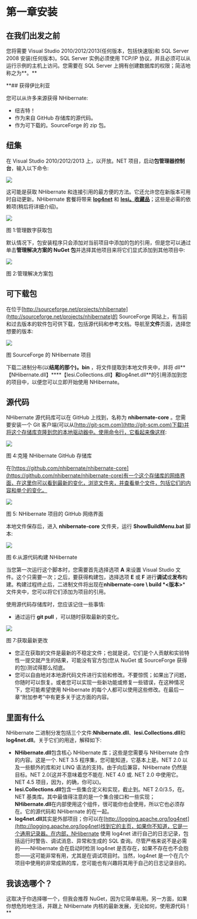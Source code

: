# 第一章安装

## 在我们出发之前

您将需要 Visual Studio 2010/2012/2013(任何版本，包括快速版)和 SQL Server 2008 安装(任何版本)。SQL Server 实例必须使用 TCP/IP 协议，并且必须可以从运行示例的主机上访问。您需要在 SQL Server 上拥有创建数据库的权限；简洁地称之为**。**

 **## 获得伊比利亚

您可以从许多来源获得 NHibernate:

*   纽吉特！
*   作为来自 GitHub 存储库的源代码。
*   作为可下载的。SourceForge 的 zip 包。

## 纽集

在 Visual Studio 2010/2012/2013 上，以开放。NET 项目，启动**包管理器控制台**，输入以下命令:

![](img/nonfigure_1.jpg)

这可能是获取 NHibernate 和连接引用的最方便的方法。它还允许您在新版本可用时自动更新。NHibernate 套餐将带来 [**log4net**](https://nuget.org/packages/log4net) 和 [**Iesi。收藏品**](https://nuget.org/packages/Iesi.Collections)；这些是必需的依赖项(稍后将详细介绍)。

![](img/figure_1.png)

图 1:管理数字获取包

默认情况下，包安装程序只会添加对当前项目中添加的包的引用，但是您可以通过单击**管理解决方案的 NuGet 包**并选择其他项目来将它们显式添加到其他项目中:

![](img/figure_2.png)

图 2:管理解决方案包

## 可下载包

在位于[http://sourceforge.net/projects/nhibernate](http://sourceforge.net/projects/nhibernate)的 SourceForge 网站上，有当前和过去版本的软件包可供下载，包括源代码和参考文档。导航至**文件**页面，选择您想要的版本:

![](img/figure_3.png)

图 SourceForge 的 NHibernate 项目

下载二进制分布(以**结尾的那个)。bin** ，将文件提取到本地文件夹中，并将 dll**【NHibernate.dll】****【Iesi.Collections.dll】**和**log4net.dll**的引用添加到您的项目中，以便您可以立即开始使用 NHibernate。

## 源代码

NHibernate 源代码库可以在 GitHub 上找到，名称为 **nhibernate-core** 。您需要安装一个 Git 客户端(可以从[http://git-scm.com](http://git-scm.com)下载)并将这个存储库克隆到您的本地驱动器中。使用命令行，它看起来像这样:

![](img/figure_4.png)

图 4:克隆 NHibernate GitHub 存储库

在[https://github.com/nhibernate/nhibernate-core](https://github.com/nhibernate/nhibernate-core)有一个这个存储库的网络界面，在这里你可以看到最新的变化，浏览文件夹，并查看单个文件，包括它们的内容和单个的变化。

![](img/figure_5.png)

图 5: NHibernate 项目的 GitHub 网络界面

本地文件保存后，进入 **nhibernate-core** 文件夹，运行 **ShowBuildMenu.bat** 脚本:

![](img/figure_6.png)

图 6:从源代码构建 NHibernate

当您第一次运行这个脚本时，您需要首先选择选项 **A** 来设置 Visual Studio 文件。这个只需要一次；之后，要获得构建包，选择选项 **E** 或 **F** 进行**调试**或**发布**构建。构建过程终止后，二进制文件将出现在**nhibernate-core \ build \*<版本>*** 文件夹中，您可以将它们添加为项目的引用。

使用源代码存储库时，您应该记住一些事情:

*   通过运行 **git pull** ，可以随时获取最新的变化。

![](img/figure_7.png)

图 7:获取最新更改

*   您正在获取的文件是最新的不稳定文件；也就是说，它们是个人贡献和实验特性一提交就产生的结果，可能没有官方包(您从 NuGet 或 SourceForge 获得的包)测试得那么彻底。
*   您可以自由地对本地源代码文件进行实验和修改。不要惊慌；如果出了问题，你随时可以恢复。或者您可以实现一些新功能或修复一些错误，在这种情况下，您可能希望使用 NHibernate 的每个人都可以使用这些修改。在最后一章“附加参考”中有更多关于这方面的内容。

## 里面有什么

NHibernate 二进制分发包括三个文件:**Nhibernate.dll**、**Iesi.Collections.dll**和**log4net.dll**。关于它们的用途，解释如下:

*   **NHibernate.dll**包含核心 NHibernate 库；这些是您需要与 NHibernate 合作的内容。这是一个. NET 3.5 程序集，您可能知道，它基本上是。NET 2.0 以及一些额外的库和对 LINQ 语法的支持。由于向后兼容，NHibernate 仍然是目标。NET 2.0(这并不意味着您不能在. NET 4.0 或. NET 2.0 中使用它。NET 4.5 项目，因为，的确，你可以)。
*   **Iesi.Collections.dll**包含一些集合定义和实现，截止到。NET 2.0/3.5，在。NET 基类库。其中最值得注意的是一个集合接口和一些实现；**NHibernate.dll**在内部使用这个组件，很可能你也会使用，所以它也必须存在。它的源代码和 NHibernate 的在一起。
*   **log4net.dll**其实是外部项目；你可以在[http://logging.apache.org/log4net](http://logging.apache.org/log4net)找到它的主页，如果你不知道，它是一个通用记录器。在内部，NHibernate 使用 log4net 进行自己的日志记录，包括运行时警告、调试消息、异常和生成的 SQL 查询。尽管严格来说不是必需的——NHibernate 会在启动时检测 log4net 是否存在，如果不存在也不会抱怨——这可能非常有用，尤其是在调试项目时。当然，log4net 是一个在几个项目中使用的非常成熟的库，您可能也有兴趣将其用于自己的日志记录目的。

## 我该选哪个？

这取决于你选择哪一个，但我会推荐 NuGet，因为它简单易用。另一方面，如果你想危险地生活，并跟上 NHibernate 内核的最新发展，无论如何，使用源代码！**
